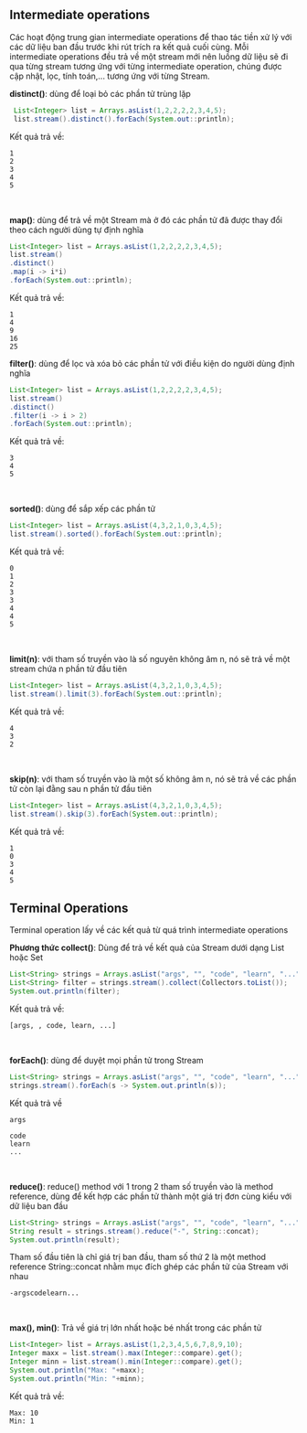 ## Intermediate operations  
Các hoạt động trung gian intermediate operations để thao tác tiền xử lý với các dữ liệu ban đầu trước khi rút trích ra kết quả cuối cùng. Mỗi intermediate operations đều trả về một stream mới nên luồng dữ liệu sẽ đi qua từng stream tương ứng với từng intermediate operation, chúng được cập nhật, lọc, tính toán,... tương ứng với từng Stream.  

**distinct()**: dùng để loại bỏ các phần tử trùng lặp 
```java
 List<Integer> list = Arrays.asList(1,2,2,2,2,3,4,5);
 list.stream().distinct().forEach(System.out::println);
```
Kết quả trả về:  
```
1 
2 
3 
4 
5 
```
<br>

**map()**: dùng để trả về một Stream mà ở đó các phần tử đã được thay đổi theo cách người dùng tự định nghĩa
```java
List<Integer> list = Arrays.asList(1,2,2,2,2,3,4,5);
list.stream()
.distinct()
.map(i -> i*i)
.forEach(System.out::println);
```
Kết quả trả về:  
```
1 
4 
9 
16 
25 
```

**filter()**: dùng để lọc và xóa bỏ các phần tử với điều kiện do người dùng định nghĩa

```java
List<Integer> list = Arrays.asList(1,2,2,2,2,3,4,5);
list.stream()
.distinct()
.filter(i -> i > 2)
.forEach(System.out::println);
```
Kết quả trả về:  
```
3 
4 
5 
```

<br>

**sorted()**: dùng để sắp xếp các phần tử
```java
List<Integer> list = Arrays.asList(4,3,2,1,0,3,4,5);
list.stream().sorted().forEach(System.out::println);
```
Kết quả trả về:  
```
0 
1 
2 
3
3 
4
4 
5 
```

<br>

**limit(n)**: với tham số truyền vào là số nguyên không âm n, nó sẽ trả về một stream chứa n phần tử đầu tiên
```java
List<Integer> list = Arrays.asList(4,3,2,1,0,3,4,5);
list.stream().limit(3).forEach(System.out::println);
```
Kết quả trả về:  
```
4 
3 
2 
```

<br>  

**skip(n)**: với tham số truyền vào là một số không âm n, nó sẽ trả về các phần tử còn lại đằng sau n phần tử đầu tiên 

```java
List<Integer> list = Arrays.asList(4,3,2,1,0,3,4,5);
list.stream().skip(3).forEach(System.out::println);
```

Kết quả trả về:  
```
1 
0 
3 
4 
5 
```

## Terminal Operations  
Terminal operation lấy về các kết quả từ quá trình intermediate operations  

**Phương thức collect()**: Dùng để trả về kết quả của Stream dưới dạng List hoặc Set
```java
List<String> strings = Arrays.asList("args", "", "code", "learn", "...");
List<String> filter = strings.stream().collect(Collectors.toList());
System.out.println(filter);
```
Kết quả trả về:  
```
[args, , code, learn, ...] 
```

<br>

**forEach()**: dùng để duyệt mọi phần tử trong Stream
```java
List<String> strings = Arrays.asList("args", "", "code", "learn", "...");
strings.stream().forEach(s -> System.out.println(s));
```
Kết quả trả về
```
args

code 
learn 
... 
```
<br>

**reduce()**: reduce() method với 1 trong 2 tham số truyền vào là method reference, dùng để kết hợp các phần tử thành một giá trị đơn cùng kiểu với dữ liệu ban đầu
```java
List<String> strings = Arrays.asList("args", "", "code", "learn", "...");
String result = strings.stream().reduce("-", String::concat);
System.out.println(result);
```
Tham số đầu tiên là chỉ giá trị ban đầu, tham số thứ 2 là một method reference String::concat nhằm mục đích ghép các phần tử của Stream với nhau
```
-argscodelearn... 
```
<br>

**max(), min()**: Trả về giá trị lớn nhất hoặc bé nhất trong các phần tử
```java
List<Integer> list = Arrays.asList(1,2,3,4,5,6,7,8,9,10);
Integer maxx = list.stream().max(Integer::compare).get();
Integer minn = list.stream().min(Integer::compare).get();
System.out.println("Max: "+maxx);
System.out.println("Min: "+minn);
```
Kết quả trả về:  
```
Max: 10 
Min: 1 
```